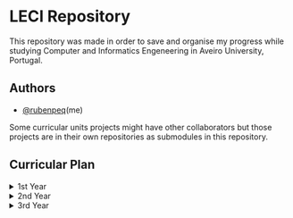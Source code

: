 
# LECI Repository

This repository was made in order to save and organise my progress while studying Computer and Informatics Engeneering in Aveiro University, Portugal.



## Authors

- [@rubenpeq](https://www.github.com/rubenpeq)(me)

Some curricular units projects might have other collaborators but those projects are in their own repositories as submodules in this repository.


## Curricular Plan

<details>

<summary> 1st Year </summary>

### 1st Year

| Curricular Unit | Semester |
|      :---       |    :---:    |
| Introdução aos Sistemas Digitais |  1  |
| Fundamentos de Programação |  1  |
| Álgebra Linear e Geometria Analítica |  1  |
| Cálculo I |  1  |
| Introdução à Engenharia Informática |  1  |
| Laboratório de Sistemas Digitais |  2  |
| Programação Orientada a Objetos |  2  |
| Laboratórios de Informática |  2  |
| Cálculo II |  2  |
| Matemática Discreta |  2  |

</details>

<details>

<summary> 2nd Year </summary>

### 2nd Year

| Curricular Unit | Semester |
|      :---       |    :---:    |
| Algoritmos e Estruturas de Dados |  1  |
| Arquitetura de Computadores |  1  |
| Redes de Comunicações I |  1  |
| Mecânica e Campo Eletromagnético |  1  |
| <details><summary> Competências Transferíveis I</summary> Gestão de Projetos <br /> Economia I <br /> Design Thinking </details> |  1  |
| Sinais e Sistemas Eletrónicos |  2  |
| Redes de Comunicações II |  2  |
| Análise de Sistemas |  2  |
| Arquitetura de Computadores II |  2  |
| <details><summary> Competências Transferíveis I</summary> Option I <br /> Option II <br /> Option III </details> |  2  |

</details>

<details>

<summary> 3rd Year </summary>

### 3rd Year

| Curricular Unit | Semester |
|      :---       |    :---:    |
| Projeto em Engenharia de Computadores e Informática |  Anual  |
| Métodos Probabilísticos para Engenharia Informática |  1  |
| Inteligência Artificial |  1  |
| Sistemas de Operação |  1  |
| Segurança Informática e nas Organizações |  1  |
| Compiladores |  2  |
| Interação Humano-Computador |  2  |
| Base de Dados |  2  |
| <details><summary> Opção I </summary> Option I </details>  |  2  |

</details>